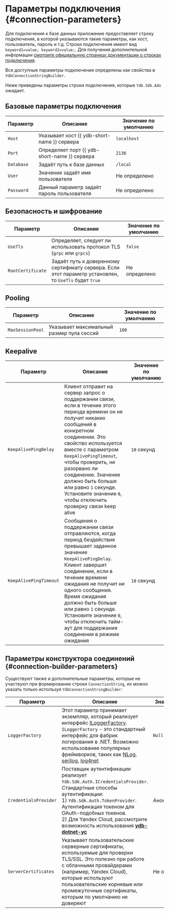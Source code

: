 # Параметры подключения {#connection-parameters}

Для подключения к базе данных приложение предоставляет строку подключения, в которой указываются такие параметры, как хост, пользователь, пароль и т.д. Строки подключения имеют вид `keyword1=value; keyword2=value;`. Для получения дополнительной информации [смотрите официальную страницу документации о строках подключения](https://learn.microsoft.com/en-us/dotnet/framework/data/adonet/connection-strings).

Все доступные параметры подключения определены как свойства в `YdbConnectionStringBuilder`.

Ниже приведены параметры строки подключения, которые `Ydb.Sdk.Ado` ожидает.

## Базовые параметры подключения

| Параметр   | Описание                                     | Значение по умолчанию |
|------------|----------------------------------------------|-----------------------|
| `Host`     | Указывает хост {{ ydb-short-name }} сервера  | `localhost`           |
| `Port`     | Определяет порт {{ ydb-short-name }} сервера | `2136`                |
| `Database` | Задаёт путь к базе данных                    | `/local`              |
| `User`     | Значение задаёт имя пользователя             | Не определено         |
| `Password` | Данный параметр задаёт пароль пользователя   | Не определено         |

## Безопасность и шифрование

| Параметр          | Описание                                                                                               | Значение по умолчанию |
|-------------------|--------------------------------------------------------------------------------------------------------|-----------------------|
| `UseTls`          | Определяет, следует ли использовать протокол TLS (`grpc` или `grpcs`)                                  | `false`               |
| `RootCertificate` | Задаёт путь к доверенному сертификату сервера. Если этот параметр установлен, то `UseTls` будет `true` | Не определено         |


## Pooling

| Параметр         | Описание                                  | Значение по умолчанию |
|------------------|-------------------------------------------|-----------------------|
| `MaxSessionPool` | Указывает максимальный размер пула сессий | `100`                 |


## Keepalive

| Параметр               | Описание                                                                                                                                                                                                                                                                                                                                                                                     | Значение по умолчанию |
|------------------------|----------------------------------------------------------------------------------------------------------------------------------------------------------------------------------------------------------------------------------------------------------------------------------------------------------------------------------------------------------------------------------------------|-----------------------|
| `KeepAlivePingDelay`   | Клиент отправит на сервер запрос о поддержании связи, если в течение этого периода времени он не получит никаких сообщений в конкретном соединении. Это свойство используется вместе с параметром `KeepAlivePingTimeout`, чтобы проверить, не разорвано ли соединение. Значение должно быть больше или равно `1` секунде. Установите значение `0`, чтобы отключить проверку связи keep alive | `10` секунд           |
| `KeepAlivePingTimeout` | Сообщения о поддержании связи отправляются, когда период бездействия превышает заданное значение `KeepAlivePingDelay`. Клиент завершит соединение, если в течение времени ожидания не получит ни одного сообщения. Время ожидания должно быть больше или равно `1` секунде. Установите значение `0`, чтобы отключить тайм-аут для поддержания соединения в режиме ожидания                   | `10` секунд           |

## Параметры конструктора соединений {#connection-builder-parameters}

Существуют также и дополнительные параметры, которые не участвуют при формировании строки `ConnectionString`, их можно указать только используя `YdbConnectionStringBuilder`:

| Параметр              | Описание                                                                                                                                                                                                                                                                                                                                                                                                                                                  | Значение по умолчанию        |
|-----------------------|-----------------------------------------------------------------------------------------------------------------------------------------------------------------------------------------------------------------------------------------------------------------------------------------------------------------------------------------------------------------------------------------------------------------------------------------------------------|------------------------------|
| `LoggerFactory`       | Этот параметр принимает экземпляр, который реализует интерфейс [ILoggerFactory](https://learn.microsoft.com/en-us/dotnet/api/microsoft.extensions.logging.iloggerfactory). `ILoggerFactory` - это стандартный интерфейс для фабрик логирования в .NET. Возможно использование популярных фреймворков, таких как [NLog](https://github.com/NLog/NLog), [serilog](https://github.com/serilog/serilog), [log4net](https://github.com/apache/logging-log4net) | `NullLoggerFactory.Instance` |
| `CredentialsProvider` | Поставщик аутентификации реализует `Ydb.Sdk.Auth.ICredentialsProvider`. Стандартные способы аутентификации: <br> 1) `Ydb.Sdk.Auth.TokenProvider`. Аутентификация токеном для OAuth-подобных токенов. <br> 2) Для Yandex Cloud, рассмотрите возможность использования **[ydb-dotnet-yc](https://github.com/ydb-platform/ydb-dotnet-yc)**                                                                                                                   | Анонимное подключение        |
| `ServerCertificates`  | Указывает пользовательские серверные сертификаты, используемые для проверки TLS/SSL. Это полезно при работе с облачными провайдерами (например, Yandex Cloud), которые используют пользовательские корневые или промежуточные сертификаты, которым по умолчанию не доверяют                                                                                                                                                                               | Не определено                |
